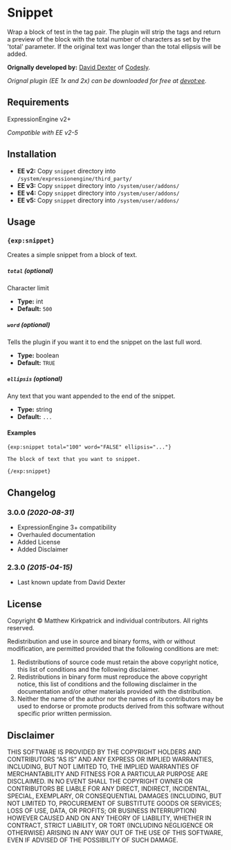 # Snippet

Wrap a block of test in the tag pair. The plugin will strip the tags and return a preview of the block with the total number of characters as set by the 'total' parameter. If the original text was longer than the total ellipsis will be added.

**Orignally developed by:** <a href="https://github.com/dpdexter" target="_blank" title="David Dexter on GitHub">David Dexter</a> of <a href="http://www.codesly.com" target="_blank" title="Check out David Dexter's company!">Codesly</a>.

*Orignal plugin (EE 1x and 2x) can be downloaded for free at <a href="https://devot-ee.com/add-ons/snippet" target="_blank" title="Visit devot:ee">devot:ee</a>.*

## Requirements

ExpressionEngine v2+

*Compatible with EE v2-5*

## Installation

- **EE v2:** Copy `snippet` directory into `/system/expressionengine/third_party/`
- **EE v3:** Copy `snippet` directory into `/system/user/addons/`
- **EE v4:** Copy `snippet` directory into `/system/user/addons/`
- **EE v5:** Copy `snippet` directory into `/system/user/addons/`

## Usage

### `{exp:snippet}`

Creates a simple snippet from a block of text.

##### `total` *(optional)*

Character limit

- **Type:** int
- **Default:** `500`

##### `word` *(optional)*

Tells the plugin if you want it to end the snippet on the last full word.

- **Type:** boolean
- **Default:** `TRUE`

##### `ellipsis` *(optional)*

Any text that you want appended to the end of the snippet.

- **Type:** string
- **Default:** `...`

#### Examples

```
{exp:snippet total="100" word="FALSE" ellipsis="..."}

The block of text that you want to snippet.

{/exp:snippet}

```

## Changelog

### 3.0.0 *(2020-08-31)*

- ExpressionEngine 3+ compatibility
- Overhauled documentation
- Added License
- Added Disclaimer

### 2.3.0 *(2015-04-15)*

- Last known update from David Dexter

## License

Copyright © Matthew Kirkpatrick and individual contributors. All rights reserved.

Redistribution and use in source and binary forms, with or without modification, are permitted provided that the following conditions are met:

1. Redistributions of source code must retain the above copyright notice, this list of conditions and the following disclaimer.
2. Redistributions in binary form must reproduce the above copyright notice, this list of conditions and the following disclaimer in the documentation and/or other materials provided with the distribution.
3. Neither the name of the author nor the names of its contributors may be used to endorse or promote products derived from this software without specific prior written permission.

## Disclaimer

THIS SOFTWARE IS PROVIDED BY THE COPYRIGHT HOLDERS AND CONTRIBUTORS “AS IS” AND ANY EXPRESS OR IMPLIED WARRANTIES, INCLUDING, BUT NOT LIMITED TO, THE IMPLIED WARRANTIES OF MERCHANTABILITY AND FITNESS FOR A PARTICULAR PURPOSE ARE DISCLAIMED. IN NO EVENT SHALL THE COPYRIGHT OWNER OR CONTRIBUTORS BE LIABLE FOR ANY DIRECT, INDIRECT, INCIDENTAL, SPECIAL, EXEMPLARY, OR CONSEQUENTIAL DAMAGES (INCLUDING, BUT NOT LIMITED TO, PROCUREMENT OF SUBSTITUTE GOODS OR SERVICES; LOSS OF USE, DATA, OR PROFITS; OR BUSINESS INTERRUPTION) HOWEVER CAUSED AND ON ANY THEORY OF LIABILITY, WHETHER IN CONTRACT, STRICT LIABILITY, OR TORT (INCLUDING NEGLIGENCE OR OTHERWISE) ARISING IN ANY WAY OUT OF THE USE OF THIS SOFTWARE, EVEN IF ADVISED OF THE POSSIBILITY OF SUCH DAMAGE.
